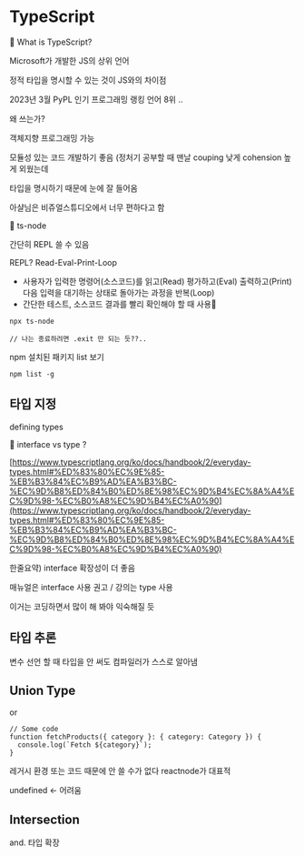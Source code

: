 # TypeScript

🔲 What is TypeScript?

Microsoft가 개발한 JS의 상위 언어

정적 타입을 명시할 수 있는 것이 JS와의 차이점

2023년 3월 PyPL 인기 프로그래밍 랭킹 언어 8위 ..



왜 쓰는가?

객체지향 프로그래밍 가능

모듈성 있는 코드 개발하기 좋음 (정처기 공부할 때 맨날 couping 낮게 cohension 높게 외웠는데&#x20;

타입을 명시하기 때문에 눈에 잘 들어옴

아샬님은 비쥬얼스튜디오에서 너무 편하다고 함



🔲 ts-node

간단히 REPL 쓸 수 있음

REPL? Read-Eval-Print-Loop&#x20;

* 사용자가 입력한 명령어(소스코드)를 읽고(Read) 평가하고(Eval) 출력하고(Print) 다음 입력을 대기하는 상태로 돌아가는 과정을 반복(Loop)
* 간단한 테스트, 소스코드 결과를 빨리 확인해야 할 때 사용

```
npx ts-node

// 나는 종료하려면 .exit 만 되는 듯??..
```

npm 설치된 패키지 list 보기

```
npm list -g
```



## 타입 지정

defining types



🔲 interface vs type ?

[https://www.typescriptlang.org/ko/docs/handbook/2/everyday-types.html#%ED%83%80%EC%9E%85-%EB%B3%84%EC%B9%AD%EA%B3%BC-%EC%9D%B8%ED%84%B0%ED%8E%98%EC%9D%B4%EC%8A%A4%EC%9D%98-%EC%B0%A8%EC%9D%B4%EC%A0%90](https://www.typescriptlang.org/ko/docs/handbook/2/everyday-types.html#%ED%83%80%EC%9E%85-%EB%B3%84%EC%B9%AD%EA%B3%BC-%EC%9D%B8%ED%84%B0%ED%8E%98%EC%9D%B4%EC%8A%A4%EC%9D%98-%EC%B0%A8%EC%9D%B4%EC%A0%90)

한줄요약) interface 확장성이 더 좋음

매뉴얼은 interface 사용 권고 / 강의는 type 사용



이거는 코딩하면서 많이 해 봐야 익숙해질 듯





## 타입 추론

변수 선언 할 때 타입을 안 써도 컴파일러가 스스로 알아냄



## Union Type

or

```
// Some code
function fetchProducts({ category }: { category: Category }) {
  console.log(`Fetch ${category}`);
}
```

레거시 환경 또는 코드 때문에 안 쓸 수가 없다 reactnode가 대표적

undefined <- 어려움



## Intersection

and. 타입 확장

